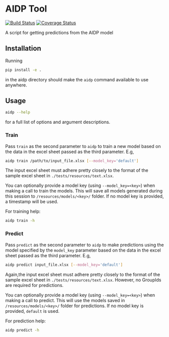 # AIDP Tool
[![Build Status](https://travis-ci.org/jtbricker/aidp.svg?branch=master)](https://travis-ci.org/jtbricker/aidp)
[![Coverage Status](https://coveralls.io/repos/github/jtbricker/aidp/badge.svg?branch=master)](https://coveralls.io/github/jtbricker/aidp?branch=master)

A script for getting predictions from the AIDP model

## Installation
Running 
``` bash
pip install -e .
```
in the aidp directory should make the `aidp` command available to use anywhere.

## Usage
``` bash
aidp --help
``` 
for a full list of options and argument descriptions.


### Train
Pass `train` as the second parameter to `aidp` to train a new model based on the data in the excel sheet passed as the third parameter. E.g,

``` bash
aidp train /path/to/input_file.xlsx [--model_key='default']
```

The input excel sheet must adhere pretty closely to the format of the sample excel sheet in `./tests/resources/text.xlsx`.

You can optionally provide a model key (using  `--model_key=<key>`) when making a call to train the models.  This will save all models generated during this session to `/resources/models/<key>/` folder.  If no model key is provided, a timestamp will be used. 

For training help:
``` bash
aidp train -h
```

### Predict
Pass `predict` as the second parameter to `aidp` to make predictions using the model specified by the `model_key` parameter based on the data in the excel sheet passed as the third parameter. E.g,

``` bash
aidp predict input_file.xlsx [--model_key='default']
```

Again,the input excel sheet must adhere pretty closely to the format of the sample excel sheet in `./tests/resources/text.xlsx`. However, no GroupIds are required for predictions.

You can optionally provide a model key (using  `--model_key=<key>`) when making a call to predict.  This will use the models saved in `/resources/models/<key>/` folder for predictions.  If no model key is provided, `default` is used. 

For prediction help:
``` bash
aidp predict -h
```
